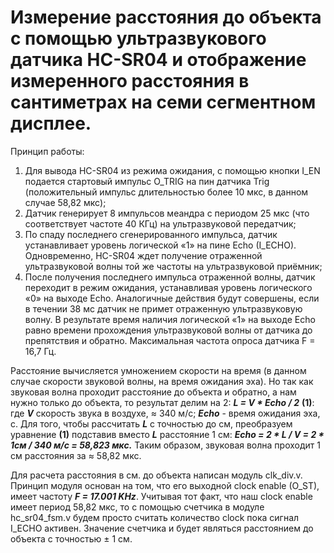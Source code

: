 Измерение расстояния до объекта с помощью ультразвукового датчика HC-SR04 и отображение измеренного расстояния в сантиметрах на семи сегментном дисплее.
=====================
Принцип работы:
1) Для вывода HC-SR04 из режима ожидания, с помощью кнопки I_EN подается стартовый импульс O_TRIG на пин датчика Trig (положительный импульс длительностью более 10 мкс, в данном случае 58,82 мкс);
2) Датчик генерирует 8 импульсов меандра с периодом 25 мкс (что соответствует частоте 40 КГц) на ультразвуковой передатчик;
3) По спаду последнего сгенерированного импульса, датчик устанавливает уровень логической «1» на пине Echo (I_ECHO).
Одновременно, HC-SR04 ждет получение отраженной ультразвуковой волны той же частоты на ультразвуковой приёмник;
4) После получения последнего импульса отраженной волны, датчик переходит в режим ожидания, устанавливая уровень логического «0» на выходе Echo.
Аналогичные действия будут совершены, если в течении 38 мс датчик не примет отраженную ультразвуковую волну.
В результате время наличия логической «1» на выходе Echo равно времени прохождения ультразвуковой волны от датчика до препятствия и обратно.
Максимальная частота опроса датчика F = 16,7 Гц.

Расстояние вычисляется умножением скорости на время (в данном случае скорости звуковой волны, на время ожидания эха).
Но так как звуковая волна проходит расстояние до объекта и обратно, а нам нужно только до объекта, то результат делим на 2:
***L = V * Echo / 2*** **(1)**:
где ***V*** скорость звука в воздухе, ≈ 340 м/с; 
***Echo*** - время ожидания эха, с.
Для того, чтобы рассчитать ***L*** с точностью до см, преобразуем уравнение **(1)** подставив вместо ***L*** расстояние 1 см:
***Echo = 2 * L / V = 2 * 1см / 340 м/с = 58,823 мкс.***
Таким образом, звуковая волна проходит 1 см расстояния за ≈ 58,82 мкс.

Для расчета расстояния в см. до объекта написан модуль clk_div.v.
Принцип модуля основан на том, что его выходной clock enable (O_ST), имеет частоту ***F = 17.001 KHz***.
Учитывая тот факт, что наш clock enable имеет период 58,82 мкс, то с помощью счетчика в модуле hc_sr04_fsm.v будем просто считать количество clock пока сигнал I_ECHO активен.
Значение счетчика и будет являться расстоянием до объекта с точностью ± 1 см.